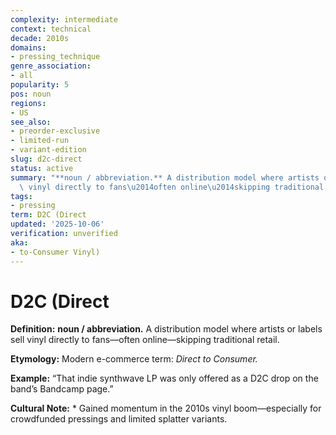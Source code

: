 ```yaml
---
complexity: intermediate
context: technical
decade: 2010s
domains:
- pressing_technique
genre_association:
- all
popularity: 5
pos: noun
regions:
- US
see_also:
- preorder-exclusive
- limited-run
- variant-edition
slug: d2c-direct
status: active
summary: "**noun / abbreviation.** A distribution model where artists or labels sell\
  \ vinyl directly to fans\u2014often online\u2014skipping traditional retail."
tags:
- pressing
term: D2C (Direct
updated: '2025-10-06'
verification: unverified
aka:
- to-Consumer Vinyl)
---
```


# D2C (Direct

**Definition:** **noun / abbreviation.** A distribution model where artists or labels sell vinyl directly to fans—often online—skipping traditional retail.

**Etymology:** Modern e-commerce term: *Direct to Consumer.*

**Example:** “That indie synthwave LP was only offered as a D2C drop on the band’s Bandcamp page.”

**Cultural Note:** * Gained momentum in the 2010s vinyl boom—especially for crowdfunded pressings and limited splatter variants.

